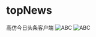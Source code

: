 # topNews
高仿今日头条客户端
![ABC](https://github.com/xiangzhihong/topNews/blob/master/screen/device-2016-04-27-173041.png) 
![ABC](https://github.com/xiangzhihong/topNews/blob/master/screen/device-2016-04-27-175916.png) 
